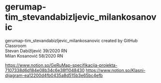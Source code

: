 # gerumap-tim_stevandabizljevic_milankosanovic
gerumap-tim_stevandabizljevic_milankosanovic created by GitHub Classroom<br>
Stevan Dabižljević 39/2020 RN<br>
Milan Kosanović 58/2020 RN

https://www.notion.so/GeRuMap-specifikacija-projekta-7107338d6d184e08b34c6e38f1048430
https://www.notion.so/Klasni-dijagram-ea12200d4fb0435a8d515b3e65bc4efb
